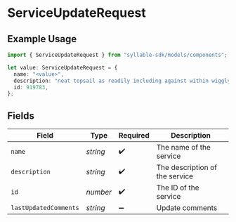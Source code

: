 # ServiceUpdateRequest

## Example Usage

```typescript
import { ServiceUpdateRequest } from "syllable-sdk/models/components";

let value: ServiceUpdateRequest = {
  name: "<value>",
  description: "neat topsail as readily including against within wiggly",
  id: 919783,
};
```

## Fields

| Field                          | Type                           | Required                       | Description                    |
| ------------------------------ | ------------------------------ | ------------------------------ | ------------------------------ |
| `name`                         | *string*                       | :heavy_check_mark:             | The name of the service        |
| `description`                  | *string*                       | :heavy_check_mark:             | The description of the service |
| `id`                           | *number*                       | :heavy_check_mark:             | The ID of the service          |
| `lastUpdatedComments`          | *string*                       | :heavy_minus_sign:             | Update comments                |